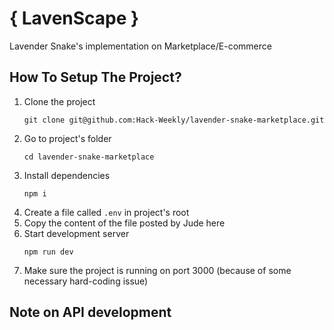 # { LavenScape }

Lavender Snake's implementation on Marketplace/E-commerce

## How To Setup The Project?

1. Clone the project
   ```
   git clone git@github.com:Hack-Weekly/lavender-snake-marketplace.git
   ```
2. Go to project's folder
   ```
   cd lavender-snake-marketplace
   ```
3. Install dependencies
   ```
   npm i
   ```
4. Create a file called `.env` in project's root
5. Copy the content of the file posted by Jude here
6. Start development server
   ```
   npm run dev
   ```
7. Make sure the project is running on port 3000 (because of some necessary hard-coding issue)

## Note on API development
